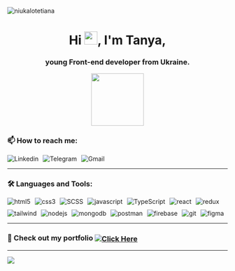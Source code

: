 <p align="left"> 
<img src="https://komarev.com/ghpvc/?username=niukalotetiana&label=Profile%20views&color=999999&style=plastic" alt="niukalotetiana" /> 
</p>

<h1 align="center">Hi <img src="https://media.giphy.com/media/hvRJCLFzcasrR4ia7z/giphy.gif" width="30px"/>, I'm Tanya,</h1>
<h3 align="center">young Front-end developer from Ukraine.</h3>
<div id="header" align="center">
  <img src="https://media.giphy.com/media/fgLPuyyoxzl3166xGo/giphy-downsized-large.gif" width="120"/>
</div>

<h3 align="left">📫 How to reach me:</h3>
<div style="display: flex; gap: 10px;">
<a href="https://www.linkedin.com/in/tetiana-niukalo/" style="text-decoration: none;"><img src="https://img.shields.io/badge/LinkedIn-0077B5?style=for-the-badge&logo=linkedin&logoColor=white" alt="Linkedin"/></a>
<a href="https://t.me/Tetiana_Niukalo" style="text-decoration: none;"><img src="https://img.shields.io/badge/Telegram-2CA5E0?style=for-the-badge&logo=telegram&logoColor=white" alt="Telegram"/></a>
<a href="mailto:tanusha.17121994@gmail.com" style="text-decoration: none;"><img src="https://img.shields.io/badge/Gmail-D14836?style=for-the-badge&logo=gmail&logoColor=white" alt="Gmail"/></a>
</div>

---

<h3 align="left">🛠️ Languages and Tools:</h3>
<div style="display: flex; flex-wrap: wrap; gap: 10px; width: 100%;"> 
    <img src="https://img.shields.io/badge/HTML5-E34F26?style=for-the-badge&logo=html5&logoColor=white" alt="html5"/> 
    <img src="https://img.shields.io/badge/CSS3-1572B6?style=for-the-badge&logo=css3&logoColor=white" alt="css3"/> 
  <img src="https://img.shields.io/badge/SCSS-CC6699?style=for-the-badge&logo=sass&logoColor=white" alt="SCSS"/> 
    <img src="https://img.shields.io/badge/JavaScript-323330?style=for-the-badge&logo=javascript&logoColor=F7DF1E" alt="javascript"/> 
  <img src="https://img.shields.io/badge/TypeScript-3178C6?style=for-the-badge&logo=typescript&logoColor=white" alt="TypeScript"/>
    <img src="https://img.shields.io/badge/React-20232A?style=for-the-badge&logo=react&logoColor=61DAFB" alt="react"/> 
    <img src="https://img.shields.io/badge/Redux-593D88?style=for-the-badge&logo=redux&logoColor=white" alt="redux"/> 
    <img src="https://img.shields.io/badge/Tailwind_CSS-38B2AC?style=for-the-badge&logo=tailwind-css&logoColor=white" alt="tailwind"/> 
    <img src="https://img.shields.io/badge/Node.js-339933?style=for-the-badge&logo=nodedotjs&logoColor=white" alt="nodejs"/> 
    <img src="https://img.shields.io/badge/MongoDB-4EA94B?style=for-the-badge&logo=mongodb&logoColor=white" alt="mongodb"/> 
    <img src="https://img.shields.io/badge/Postman-FF6C37?style=for-the-badge&logo=postman&logoColor=white" alt="postman"/> 
    <img src="https://img.shields.io/badge/firebase-ffca28?style=for-the-badge&logo=firebase&logoColor=black" alt="firebase"/> 
    <img src="https://img.shields.io/badge/GIT-E44C30?style=for-the-badge&logo=git&logoColor=white" alt="git"/> 
    <img src="https://img.shields.io/badge/Figma-F24E1E?style=for-the-badge&logo=figma&logoColor=white" alt="figma"/> 
</div>

---

<h3 align="left">💼 Check out my portfolio 
  <a href="https://tetiana-niukalo-portfolio.vercel.app/">
    <img src="https://img.shields.io/badge/Click%20Here-%2341B883?style=for-the-badge" alt="Click Here" style="vertical-align: middle;">
  </a>
</h3>

---

<div>
  <img src="http://github-profile-summary-cards.vercel.app/api/cards/profile-details?username=NiukaloTetiana&theme=vue" />
</div>
